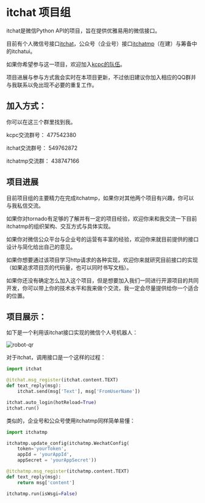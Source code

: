 # itchat 项目组

itchat是微信Python API的项目，旨在提供优雅易用的微信接口。

目前有个人微信号接口[itchat][itchat]，公众号（企业号）接口[itchatmp][itchatmp]（在建）与筹备中的itchatui。

如果你希望参与这一项目，欢迎加入[kcpc的队伍][kcpc]。

项目进展与参与方式我会实时在本项目更新，不过依旧建议你加入相应的QQ群并与我联系以免出现不必要的重复工作。

## 加入方式：

你可以在这三个群里找到我。

kcpc交流群号： 477542380

itchat交流群号： 549762872

itchatmp交流群： 438747166

## 项目进展

目前项目组的主要精力在完成itchatmp，如果你对其他两个项目有兴趣，你可以与我私信交流。

如果你对tornado有足够的了解并有一定的项目经验，欢迎你来和我交流一下目前itchatmp的组织架构、交互方式与具体实现。

如果你对微信公众平台与企业号的运营有丰富的经验，欢迎你来就目前提供的接口设计与简化给出自己的意见。

如果你想要通过该项目学习http请求的各种实现，欢迎你来就研究目前接口的实现（如果追求项目页的代码量，也可以同时书写文档）。

如果你还没有确定怎么加入这个项目，但是想要加入我们一同进行开源项目的共同开发，你可以带上你的技术水平和我来做个交流，我一定会尽量提供给你一个适合的位置。

## 项目展示：

如下是一个利用该itchat接口实现的微信个人号机器人：

![robot-qr][robot-qr]

对于itchat，调用接口是一个这样的过程：

```python
import itchat

@itchat.msg_register(itchat.content.TEXT)
def text_reply(msg):
    itchat.send(msg['Text'], msg['FromUserName'])

itchat.auto_login(hotReload=True)
itchat.run()
```

类似的，企业号和公众号使用itchatmp同样简单易懂：

```python
import itchatmp

itchatmp.update_config(itchatmp.WechatConfig(
    token='yourToken',
    appId = 'yourAppId',
    appSecret = 'yourAppSecret'))

@itchatmp.msg_register(itchatmp.content.TEXT)
def text_reply(msg):
    return msg['content']

itchatmp.run(isWsgi=False)
```

[itchat]: https://github.com/littlecodersh/ItChat
[itchatmp]: https://github.com/littlecodersh/itchatmp
[kcpc]: https://github.com/orgs/Chinese-Python/teams/team-1
[robot-qr]: http://7xrip4.com1.z0.glb.clouddn.com/ItChat%2FQRCode2.jpg?imageView/2/w/400/
